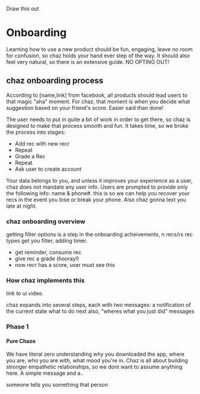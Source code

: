 Draw this out


# Onboarding

Learning how to use a new product should be fun, engaging, leave no room for
confusion, so chaz holds your hand ever step of the way. It should also feel
very natural, so there is an extensive guide. NO OPTING OUT!

## chaz onboarding process

According to [name,link] from facebook, all products should lead users to that
magic "aha" moment. For chaz, that moment is when you decide what suggestion
based on your friend's score. Easier said than done!


The user needs to put in quite a bit of work in order to get there, so chaz is
designed to make that process smooth and fun. It takes time, so we broke the
process into stages:

 - Add rec with new recr
 - Repeat
 - Grade a Rec
 - Repeat
 - Ask user to create account

Your data belongs to you, and unless it improves your experience as a user, chaz
does not mandate any user info. Users are prompted to provide only the following
info: name & phone#. this is so we can help you recover your recs in the event
you lose or break your phone. Also chaz gonna text you late at night.

### chaz onboarding overview


getting filter options is a step in the onboarding
acheivements, n recs/rs rec types get you filter, adding timer. 


 - get reminder, consume rec
 - give rec a grade (hooray!)
 - now recr has a score, user must see this


### How chaz implements this
link to ui video.

chaz expands into several steps, each with two messages:
 a notification of the current state
 what to do next
also, "wheres what you just did" messages


### Phase 1
#### Pure Chaos
We have literal zero understanding why you downloaded the app, where you are,
who you are with, what mood you're in. Chaz is all about building stronger
empathetic relationships, so we dont want to assume anything here.
A simple message and a..


someone tells you something
that person
